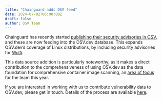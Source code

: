 ```yaml
---
title: "Chainguard adds OSV feed"
date: 2024-07-02T06:00:00Z
draft: false
author: OSV Team
---
```


Chainguard has recently started [publishing their security advisories in OSV](http://www.chainguard.dev/unchained/chainguard-enhances-security-with-osv-advisory-feed), and these are now feeding into the OSV.dev database. This expands OSV.dev’s coverage of Linux distributions, by including security advisories for [Wolfi](https://www.chainguard.dev/unchained/introducing-wolfi-the-first-linux-un-distro).
<!--more-->

This data source addition is particularly noteworthy, as it makes a direct contribution to the comprehensiveness of using OSV.dev as the data foundation for comprehensive container image scanning, an [area of focus](https://github.com/google/osv-scanner/issues/64) for the team this year.

If you are interested in working with us to contribute vulnerability data to
OSV.dev, please get in touch. Details of the process are available
[here](https://github.com/google/osv.dev/blob/master/CONTRIBUTING.md#contributing-data).
